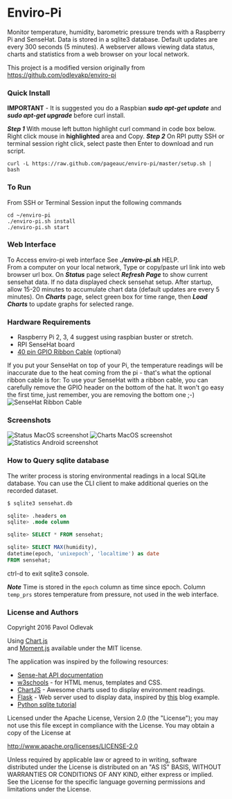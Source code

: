 # Enviro-Pi
Monitor temperature, humidity, barometric pressure trends with a Raspberry Pi and SenseHat.
Data is stored in a sqlite3 database. Default updates are every 300 seconds (5 minutes).  A webserver
allows viewing data status, charts and statistics from a web browser on your local network.

This project is a modified version originally from https://github.com/odlevakp/enviro-pi

### Quick Install
**IMPORTANT** - It is suggested you do a Raspbian ***sudo apt-get update*** and ***sudo apt-get upgrade***
before curl install.

***Step 1*** With mouse left button highlight curl command in code box below. Right click mouse in **highlighted** area and Copy.
***Step 2*** On RPI putty SSH or terminal session right click, select paste then Enter to download and run script.

    curl -L https://raw.github.com/pageauc/enviro-pi/master/setup.sh | bash

### To Run
From SSH or Terminal Session input the following commands

    cd ~/enviro-pi
    ./enviro-pi.sh install    
    ./enviro-pi.sh start

### Web Interface 
To Access enviro-pi web interface See ***./enviro-pi.sh*** HELP.   
From a computer on your local network, Type or copy/paste url link into web browser url box. 
On ***Status*** page select ***Refresh Page*** to show current sensehat data. If no data displayed check sensehat setup.
After startup, allow 15-20 minutes to accumulate chart data (default updates are every 5 minutes).
On ***Charts*** page, select green box for time range, then ***Load Charts*** to update graphs for selected range.

### Hardware Requirements
* Raspberry Pi 2, 3, 4  suggest using raspbian buster or stretch.   
* RPI SenseHat board   
* [40 pin GPIO Ribbon Cable](https://thepihut.com/products/gpio-ribbon-cable-for-raspberry-pi-40-pins) (optional)

If you put your SenseHat on top of your Pi, the temperature readings will be
inaccurate due to the heat coming from the pi - that's what the optional ribbon cable is for:
To use your SenseHat with a ribbon cable, you can carefully remove the GPIO header on the bottom of the hat.
It won't go easy the first time, just remember, you are removing the bottom one ;-)
![SenseHat Ribbon Cable](http://files.phisolutions.eu/enviro-pi-hw1.jpg "SenseHat with Ribbon Cable")

### Screenshots
![Status MacOS screenshot](http://files.phisolutions.eu/status.png "Status MacOS screenshot")
![Charts MacOS screenshot](http://files.phisolutions.eu/charts.png "Charts MacOS screenshot")
![Statistics Android screenshot](http://files.phisolutions.eu/statistics.png "Statistics Android screenshot")

### How to Query sqlite database
The writer process is storing environmental readings in a local SQLite database. You can use the CLI client
to make additional queries on the recorded dataset.

```sql
$ sqlite3 sensehat.db

sqlite> .headers on
sqlite> .mode column

sqlite> SELECT * FROM sensehat;

sqlite> SELECT MAX(humidity),
datetime(epoch, 'unixepoch', 'localtime') as date
FROM sensehat;
```
ctrl-d to exit sqlite3 console.   

***Note*** Time is stored in the `epoch` column as time since epoch. 
Column `temp_prs` stores temperature from pressure, not used in the web interface.

### License and Authors
Copyright 2016 Pavol Odlevak

Using <a href="http://www.chartjs.org/">Chart.js</a>     
and <a href="http://momentjs.com/">Moment.js</a> available under the MIT license.

The application was inspired by the following resources:

* [Sense-hat API documentation](https://pythonhosted.org/sense-hat/)
* [w3schools](https://pythonhosted.org/sense-hat/) - for HTML menus, templates and CSS.
* [ChartJS](http://www.chartjs.org/docs) - Awesome charts used to display environment readings.
* [Flask](http://flask.pocoo.org/) - Web server used to display data, inspired by [this](https://github.com/pallets/flask/tree/master/examples/flaskr) blog example.
* [Python sqlite tutorial](http://zetcode.com/db/sqlitepythontutorial/)

Licensed under the Apache License, Version 2.0 (the "License"); you may not use this file except in compliance with the License. You may obtain a copy of the License at

http://www.apache.org/licenses/LICENSE-2.0

Unless required by applicable law or agreed to in writing, software distributed under the License is distributed on an "AS IS" BASIS, WITHOUT WARRANTIES OR CONDITIONS OF ANY KIND, either express or implied. See the License for the specific language governing permissions and limitations under the License.
